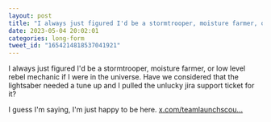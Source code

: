 ```yaml
---
layout: post
title: "I always just figured I'd be a stormtrooper, moisture farmer, or low level rebel mechanic if I we..."
date: 2023-05-04 20:02:01
categories: long-form
tweet_id: "1654214818537041921"
---
```


I always just figured I'd be a stormtrooper, moisture farmer, or low level rebel mechanic if I were in the universe. Have we considered that the lightsaber needed a tune up and I pulled the unlucky jira support ticket for it?

I guess I'm saying, I'm just happy to be here. [x.com/teamlaunchscou…](https://x.com/teamlaunchscout/status/1654207446775201793)


<!-- Original tweet: https://twitter.com/i/status/1654214818537041921 -->
